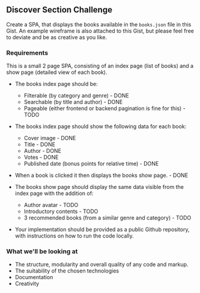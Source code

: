 ## Discover Section Challenge

Create a SPA, that displays the books available in the `books.json` file in this Gist.
An example wireframe is also attached to this Gist, but please feel free to deviate and be as creative as you like.

### Requirements

This is a small 2 page SPA, consisting of an index page (list of books) and a show page (detailed view of each book).

* The books index page should be:

    - Filterable (by category and genre) - DONE
    - Searchable (by title and author) - DONE
    - Pageable (either frontend or backend pagination is fine for this) - TODO

* The books index page should show the following data for each book:

    - Cover image - DONE
    - Title - DONE
    - Author - DONE
    - Votes - DONE
    - Published date (bonus points for relative time) - DONE

* When a book is clicked it then displays the books show page. - DONE

* The books show page should display the same data visible from the index page with the addition of:

    - Author avatar - TODO
    - Introductory contents - TODO
    - 3 recommended books (from a similar genre and category) - TODO

* Your implementation should be provided as a public Github repository, with instructions on how to run the code locally.

### What we'll be looking at

* The structure, modularity and overall quality of any code and markup.
* The suitability of the chosen technologies
* Documentation
* Creativity